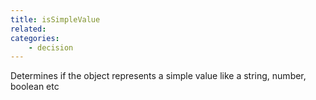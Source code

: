 ```yaml
---
title: isSimpleValue
related:
categories:
    - decision
---
```


Determines if the object represents a simple value like a string, number, boolean etc